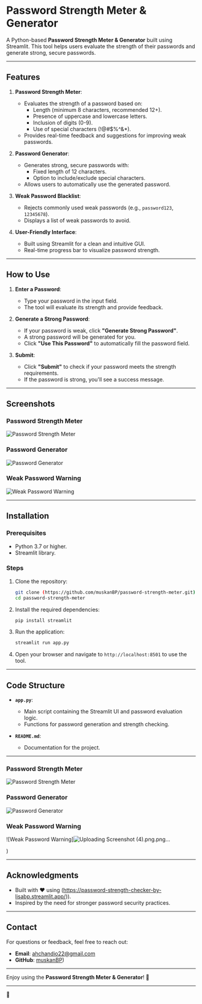 # Password Strength Meter & Generator

A Python-based **Password Strength Meter & Generator** built using Streamlit. This tool helps users evaluate the strength of their passwords and generate strong, secure passwords.

---

## Features

1. **Password Strength Meter**:
   - Evaluates the strength of a password based on:
     - Length (minimum 8 characters, recommended 12+).
     - Presence of uppercase and lowercase letters.
     - Inclusion of digits (0-9).
     - Use of special characters (!@#$%^&*).
   - Provides real-time feedback and suggestions for improving weak passwords.

2. **Password Generator**:
   - Generates strong, secure passwords with:
     - Fixed length of 12 characters.
     - Option to include/exclude special characters.
   - Allows users to automatically use the generated password.

3. **Weak Password Blacklist**:
   - Rejects commonly used weak passwords (e.g., `password123`, `12345678`).
   - Displays a list of weak passwords to avoid.

4. **User-Friendly Interface**:
   - Built using Streamlit for a clean and intuitive GUI.
   - Real-time progress bar to visualize password strength.

---

## How to Use

1. **Enter a Password**:
   - Type your password in the input field.
   - The tool will evaluate its strength and provide feedback.

2. **Generate a Strong Password**:
   - If your password is weak, click **"Generate Strong Password"**.
   - A strong password will be generated for you.
   - Click **"Use This Password"** to automatically fill the password field.

3. **Submit**:
   - Click **"Submit"** to check if your password meets the strength requirements.
   - If the password is strong, you'll see a success message.

---

## Screenshots

### Password Strength Meter
![Password Strength Meter](screenshots/strength_meter.png)

### Password Generator
![Password Generator](screenshots/password_generator.png)

### Weak Password Warning
![Weak Password Warning](screenshots/weak_password.png)

---


## Installation

### Prerequisites
- Python 3.7 or higher.
- Streamlit library.

### Steps
1. Clone the repository:
   ```bash
   git clone (https://github.com/muskanBP/password-strength-meter.git)
   cd password-strength-meter
   ```

2. Install the required dependencies:
   ```bash
   pip install streamlit
   ```

3. Run the application:
   ```bash
   streamlit run app.py
   ```

4. Open your browser and navigate to `http://localhost:8501` to use the tool.

---

## Code Structure

- **`app.py`**:
  - Main script containing the Streamlit UI and password evaluation logic.
  - Functions for password generation and strength checking.

- **`README.md`**:
  - Documentation for the project.

---



### Password Strength Meter
![Password Strength Meter](screenshots/strength_meter.png)

### Password Generator
![Password Generator](screenshots/password_generator.png)

### Weak Password Warning
![Weak Password Warning]![Uploading Screenshot (4).png.png…]()

)

---


## Acknowledgments

- Built with ❤️ using (https://password-strength-checker-by-lisabp.streamlit.app/)).
- Inspired by the need for stronger password security practices.

---

## Contact

For questions or feedback, feel free to reach out:

- **Email**: ahchandio22@gmail.com
- **GitHub**: [muskanBP](https://github.com/muskanBP))

---

Enjoy using the **Password Strength Meter & Generator**! 🚀

---

 🚀

